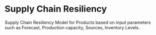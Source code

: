 # Supply Chain Resiliency
Supply Chain Resiliency Model for Products based on input parameters such as Forecast, Production capacity, Sources, Inventory Levels. 
